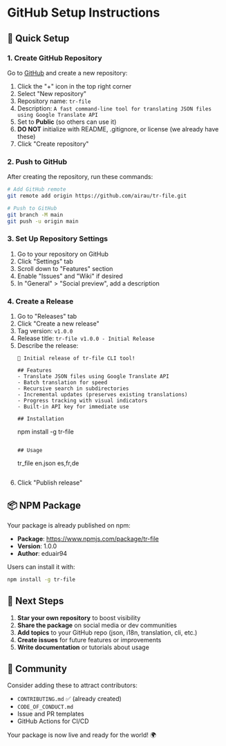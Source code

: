 # GitHub Setup Instructions

## 🚀 Quick Setup

### 1. Create GitHub Repository

Go to [GitHub](https://github.com) and create a new repository:

1. Click the "+" icon in the top right corner
2. Select "New repository"
3. Repository name: `tr-file`
4. Description: `A fast command-line tool for translating JSON files using Google Translate API`
5. Set to **Public** (so others can use it)
6. **DO NOT** initialize with README, .gitignore, or license (we already have these)
7. Click "Create repository"

### 2. Push to GitHub

After creating the repository, run these commands:

```bash
# Add GitHub remote
git remote add origin https://github.com/airau/tr-file.git

# Push to GitHub
git branch -M main
git push -u origin main
```

### 3. Set Up Repository Settings

1. Go to your repository on GitHub
2. Click "Settings" tab
3. Scroll down to "Features" section
4. Enable "Issues" and "Wiki" if desired
5. In "General" > "Social preview", add a description

### 4. Create a Release

1. Go to "Releases" tab
2. Click "Create a new release"
3. Tag version: `v1.0.0`
4. Release title: `tr-file v1.0.0 - Initial Release`
5. Describe the release:
   ```
   🎉 Initial release of tr-file CLI tool!
   
   ## Features
   - Translate JSON files using Google Translate API
   - Batch translation for speed
   - Recursive search in subdirectories
   - Incremental updates (preserves existing translations)
   - Progress tracking with visual indicators
   - Built-in API key for immediate use
   
   ## Installation
   ```
   npm install -g tr-file
   ```
   
   ## Usage
   ```
   tr_file en.json es,fr,de
   ```
   ```
6. Click "Publish release"

## 📦 NPM Package

Your package is already published on npm:
- **Package**: https://www.npmjs.com/package/tr-file
- **Version**: 1.0.0
- **Author**: eduair94

Users can install it with:
```bash
npm install -g tr-file
```

## 🎯 Next Steps

1. **Star your own repository** to boost visibility
2. **Share the package** on social media or dev communities
3. **Add topics** to your GitHub repo (json, i18n, translation, cli, etc.)
4. **Create issues** for future features or improvements
5. **Write documentation** or tutorials about usage

## 🤝 Community

Consider adding these to attract contributors:
- `CONTRIBUTING.md` ✅ (already created)
- `CODE_OF_CONDUCT.md` 
- Issue and PR templates
- GitHub Actions for CI/CD

Your package is now live and ready for the world! 🌍
